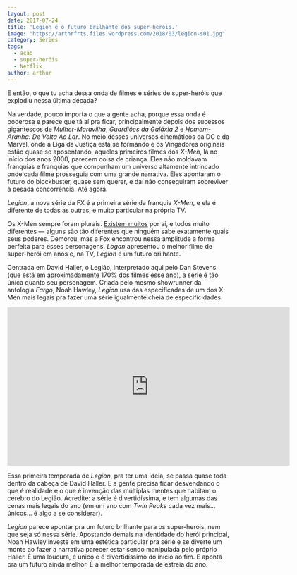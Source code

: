```yaml
---
layout: post
date: 2017-07-24
title: 'Legion é o futuro brilhante dos super-heróis.'
image: "https://arthrfrts.files.wordpress.com/2018/03/legion-s01.jpg"
category: Séries
tags:
  - ação
  - super-heróis
  - Netflix
author: arthur
---
```


E então, o que tu acha dessa onda de filmes e séries de super-heróis que explodiu nessa última década?

Na verdade, pouco importa o que a gente acha, porque essa onda é poderosa e parece que tá aí pra ficar, principalmente depois dos sucessos gigantescos de _Mulher-Maravilha_, _Guardiões da Galáxia 2_ e _Homem-Aranha: De Volta Ao Lar_. No meio desses universos cinemáticos da DC e da Marvel, onde a Liga da Justiça está se formando e os Vingadores originais estão quase se aposentando, aqueles primeiros filmes dos _X-Men_, lá no início dos anos 2000, parecem coisa de criança. Eles não moldavam franquias e franquias que compunham um universo altamente intrincado onde cada filme prosseguia com uma grande narrativa. Eles apontaram o futuro do blockbuster, quase sem querer, e daí não conseguiram sobreviver à pesada concorrência. Até agora.

_Legion_, a nova série da FX é a primeira série da franquia _X-Men_, e ela é diferente de todas as outras, e muito particular na própria TV.

Os X-Men sempre foram plurais. [Existem muitos](https://en.wikipedia.org/wiki/List_of_X-Men_members) por aí, e todos muito diferentes — alguns são tão diferentes que ninguém sabe exatamente quais seus poderes. Demorou, mas a Fox encontrou nessa amplitude a forma perfeita para esses personagens. _Logan_ apresentou o melhor filme de super-herói em anos e, na TV, _Legion_ é um futuro brilhante.

Centrada em David Haller, o Legião, interpretado aqui pelo Dan Stevens (que está em aproximadamente 170% dos filmes esse ano), a série é tão única quanto seu personagem. Criada pelo mesmo showrunner da antologia _Fargo_, Noah Hawley, _Legion_ usa das especificades de um dos X-Men mais legais pra fazer uma série igualmente cheia de especificidades.

<iframe src="https://player.vimeo.com/video/208238174" width="640" height="360" frameborder="0" webkitallowfullscreen mozallowfullscreen allowfullscreen></iframe>

Essa primeira temporada de _Legion_, pra ter uma ideia, se passa quase toda dentro da cabeça de David Haller. E a gente precisa ficar desvendando o que é realidade e o que é invenção das múltiplas mentes que habitam o cérebro do Legião. Acredite: a série é divertidíssima, e tem algumas das cenas mais legais do ano (em um ano com _Twin Peaks_ cada vez mais… únicos… é algo a se considerar).

_Legion_ parece apontar pra um futuro brilhante para os super-heróis, nem que seja só nessa série. Apostando demais na identidade do herói principal, Noah Hawley investe em uma estética particular pra série e se diverte um monte ao fazer a narrativa parecer estar sendo manipulada pelo próprio Haller. É uma loucura, é único e é divertidíssimo do início ao fim. E aponta pra um futuro ainda melhor. É a melhor temporada de estreia do ano.
